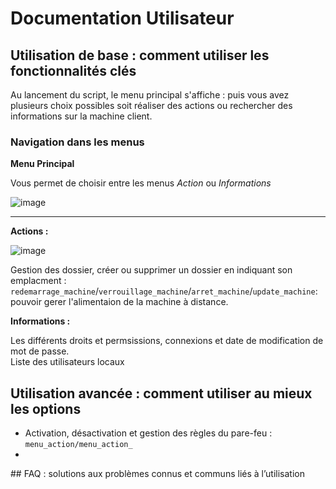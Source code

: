 # Documentation Utilisateur


## Utilisation de base : comment utiliser les fonctionnalités clés

Au lancement du script, le menu principal s'affiche :
puis vous avez plusieurs choix possibles soit réaliser des actions ou rechercher des informations sur la machine client.

### Navigation dans les menus

**Menu Principal**   

Vous permet de choisir entre les menus _Action_ ou _Informations_

![image](https://github.com/user-attachments/assets/e8f51c2b-44af-4fcf-991d-9aa6c1e61196)


________________________________________________________

**Actions :**

![image](https://github.com/user-attachments/assets/70359be3-1a70-4ae7-bd67-d25e65aca8f2)


Gestion des dossier, créer ou supprimer un dossier en indiquant son emplacment : 
`redemarrage_machine`/`verrouillage_machine`/`arret_machine`/`update_machine`: pouvoir gerer l'alimentaion de la machine à distance.  



**Informations :**   

Les différents droits et permsissions, connexions et date de modification de mot de passe.    
Liste des utilisateurs locaux




## Utilisation avancée : comment utiliser au mieux les options

- Activation, désactivation et gestion des règles du pare-feu : `menu_action/menu_action_`
- 



## FAQ : solutions aux problèmes connus et communs liés à l’utilisation
